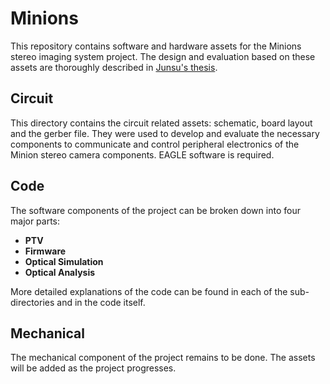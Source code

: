 # Minions
This repository contains software and hardware assets for the Minions 
stereo imaging system project. The design and evaluation based on these
assets are thoroughly described in 
<a href="https://www.dropbox.com/s/i847r4oa8v05839/junsuj-ms-2020.pdf?dl=0">Junsu's thesis</a>.

## Circuit
This directory contains the circuit related assets: schematic, board layout 
and the gerber file. They were used to develop and evaluate the necessary
components to communicate and control peripheral electronics of the 
Minion stereo camera components. EAGLE software is required.

## Code
The software components of the project can be broken down into four major
parts:
- **PTV**
- **Firmware**
- **Optical Simulation**
- **Optical Analysis**

More detailed explanations of the code can be found in each of the sub-directories
and in the code itself.

## Mechanical
The mechanical component of the project remains to be done. The assets will
be added as the project progresses.